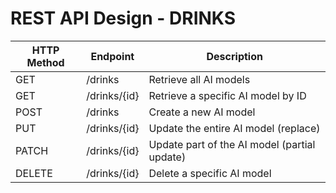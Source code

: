 # REST API Design - DRINKS

| HTTP Method | Endpoint             | Description                                   |
|-------------|----------------------|-----------------------------------------------|
| GET         | /drinks           | Retrieve all AI models                        |
| GET         | /drinks/{id}      | Retrieve a specific AI model by ID            |
| POST        | /drinks           | Create a new AI model                         |
| PUT         | /drinks/{id}      | Update the entire AI model (replace)          |
| PATCH       | /drinks/{id}      | Update part of the AI model (partial update) |
| DELETE      | /drinks/{id}      | Delete a specific AI model                    |